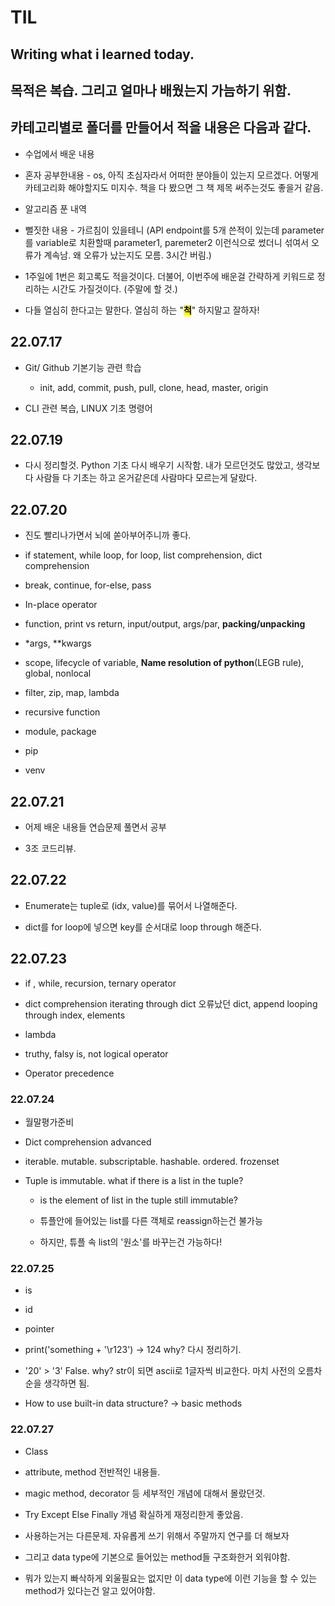 # TIL

## Writing what i learned today.

## 목적은 복습. 그리고 얼마나 배웠는지 가늠하기 위함.

## 카테고리별로 폴더를 만들어서 적을 내용은 다음과 같다.

- 수업에서 배운 내용

- 혼자 공부한내용 - os, 아직 초심자라서 어떠한 분야들이 있는지 모르겠다. 어떻게 카테고리화 해야할지도 미지수. 책을 다 봤으면 그 책  제목 써주는것도 좋을거 같음.

- 알고리즘 푼 내역

- 뻘짓한 내용 - 가르침이 있을테니 (API endpoint를 5개 쓴적이 있는데 parameter를 variable로 치환할때 parameter1, paremeter2 이런식으로 썼더니 섞여서 오류가 계속남. 왜 오류가 났는지도 모름. 3시간 버림.)

- 1주일에 1번은 회고록도 적을것이다. 더불어, 이번주에 배운걸 간략하게 키워드로 정리하는 시간도 가질것이다. (주말에 할 것.)

- 다들 열심히 한다고는 말한다. 열심히 하는 "**<mark>척</mark>**" 하지말고 잘하자!

## 22.07.17

- Git/ Github 기본기능 관련 학습
  
  - init, add, commit, push, pull, clone, head, master, origin

- CLI 관련 복습, LINUX 기초 명령어

## 22.07.19

- 다시 정리할것. Python 기초 다시 배우기 시작함. 내가 모르던것도 많았고, 생각보다 사람들 다 기초는 하고 온거같은데 사람마다 모르는게 달랐다.

## 22.07.20

- 진도 빨리나가면서 뇌에 쏟아부어주니까 좋다.

- if statement, while loop, for loop, list comprehension, dict comprehension

- break, continue, for-else, pass

- In-place operator

- function, print vs return, input/output, args/par, **packing/unpacking**

- *args, **kwargs

- scope, lifecycle of variable, **Name resolution of python**(LEGB rule), global, nonlocal

- filter, zip, map, lambda

- recursive function

- module, package

- pip

- venv

## 22.07.21

- 어제 배운 내용들 연습문제 풀면서 공부

- 3조 코드리뷰.

## 22.07.22

- Enumerate는 tuple로 (idx, value)를 묶어서 나열해준다.

- dict를 for loop에 넣으면 key를 순서대로 loop through 해준다.

## 22.07.23

- if , while, recursion, ternary operator

- dict comprehension
  iterating through dict
  오류났던 dict, append
  looping through index, elements

- lambda

- truthy, falsy
  is, not
  logical operator

- Operator precedence

### 22.07.24

- 월말평가준비

- Dict comprehension advanced

- iterable. mutable. subscriptable. hashable. ordered. frozenset

- Tuple is immutable. what if there is a list in the tuple?
  
  - is the element of list in the tuple still immutable?
  
  - 튜플안에 들어있는 list를 다른 객체로 reassign하는건 불가능
  
  - 하지만, 튜플 속 list의 '원소'를 바꾸는건 가능하다!

### 22.07.25

- is

- id

- pointer

- print('something + '\r123') -> 124 why? 다시 정리하기.

- '20' > '3' False. why? str이 되면 ascii로 1글자씩 비교한다. 마치 사전의 오름차순을 생각하면 됨.

- How to use built-in data structure? -> basic methods



### 22.07.27

- Class

- attribute, method 전반적인 내용들.

-  magic method, decorator 등 세부적인 개념에 대해서 몰랐던것.

- Try Except Else Finally 개념 확실하게 재정리한게 좋았음.

- 사용하는거는 다른문제. 자유롭게 쓰기 위해서 주말까지 연구를 더 해보자

- 그리고 data type에 기본으로 들어있는 method들 구조화한거 외워야함.

- 뭐가 있는지 빠삭하게 외울필요는 없지만 이 data type에 이런 기능을 할 수 있는 method가 있다는건 알고 있어야함.
